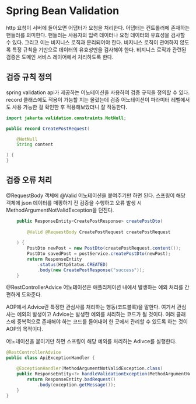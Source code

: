 # Spring Bean Validation
 http 요청이 서버에 들어오면 어댑터가 요청을 처리한다. 어댑터는 컨트롤러에 존재하는 핸들러를 의미한다.
 핸들러는 사용자의 입력 데이터나 요청 데이터의 유효성을 검사할 수 있다. 그리고 이는 비지니스 로직과 분리되어야 한다.
 비지니스 로직이 관여하지 않도록 특정 규칙을 기반으로 데이터의 유효성만을 검사해야 한다. 비지니스 로직과 관련된 검증은 도메인 서비스 레이어에서 처리하도록 한다.
 
## 검증 규칙 정의
spring validation api가 제공하는 어노테이션을 사용하여 검증 규칙을 정의할 수 있다. 
record 클래스에도 적용이 가능할 지는 몰랐는데 검증 어노테이션이 파라미터 레벨에서도 사용 가능한 걸 확인한 후 적용해보았더니 잘 작동한다.
```java
import jakarta.validation.constraints.NotNull;

public record CreatePostRequest(

    @NotNull
    String content

) {
}

```

## 검증 오류 처리
@RequestBody 객체에 @Valid 어노테이션을 붙여주기만 하면 된다.
스프링이 해당 객체에 json 데이터를 매핑하기 전 검증을 수행하고 오류 발생 시 MethodArgumentNotValidException을 던진다.

```java
    public ResponseEntity<CreatePostResponse> createPostDto(
        
        @Valid @RequestBody CreatePostRequest createPostRequest
    
    ) {
        PostDto newPost = new PostDto(createPostRequest.content());
        PostDto savedPost = postService.createPostDto(newPost);
        return ResponseEntity
            .status(HttpStatus.CREATED)
            .body(new CreatePostResponse("success"));
    }
```

@RestControllerAdvice 어노테이션은 애플리케이션 내에서 발생하는 예외 처리를 간편하게 도와준다.

AOP에서 Advice란 특정한 관심사를 처리하는 행동(코드블록)을 말한다. 
여기서 관심사는 예외의 발생이고 Advice는 발생한 예외를 처리하는 코드가 될 것이다.
여러 클래스에 중복적으로 존재해야 하는 코드를 들어내어 한 곳에서 관리할 수 있도록 하는 것이 AOP의 목적이다.

어노테이션을 붙이기만 하면 스프링이 해당 예외를 처리하는 Adivce를 실행한다.

```java
@RestControllerAdvice
public class ApiExceptionHandler {

    @ExceptionHandler(MethodArgumentNotValidException.class)
    public ResponseEntity<?> handleValidationException(MethodArgumentNotValidException exception) {
        return ResponseEntity.badRequest()
            .body(exception.getMessage());
    }
}
```
